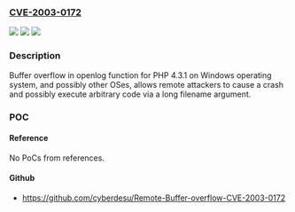 ### [CVE-2003-0172](https://cve.mitre.org/cgi-bin/cvename.cgi?name=CVE-2003-0172)
![](https://img.shields.io/static/v1?label=Product&message=n%2Fa&color=blue)
![](https://img.shields.io/static/v1?label=Version&message=n%2Fa&color=blue)
![](https://img.shields.io/static/v1?label=Vulnerability&message=n%2Fa&color=brighgreen)

### Description

Buffer overflow in openlog function for PHP 4.3.1 on Windows operating system, and possibly other OSes, allows remote attackers to cause a crash and possibly execute arbitrary code via a long filename argument.

### POC

#### Reference
No PoCs from references.

#### Github
- https://github.com/cyberdesu/Remote-Buffer-overflow-CVE-2003-0172

